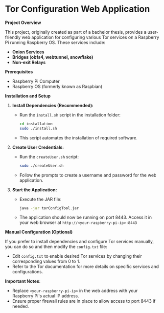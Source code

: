 # Tor Configuration Web Application

**Project Overview**

This project, originally created as part of a bachelor thesis, provides a user-friendly web application for configuring various Tor services on a Raspberry Pi running Raspberry OS. These services include:

* **Onion Services** 
* **Bridges (obfs4, webtunnel, snowflake)**
* **Non-exit Relays**

**Prerequisites**

* Raspberry Pi Computer
* Raspberry OS (formerly known as Raspbian)

**Installation and Setup**

1. **Install Dependencies (Recommended):**
   * Run the `install.sh` script in the installation folder:
     ```bash
     cd installation
     sudo ./install.sh
     ```
   * This script automates the installation of required software.

2. **Create User Credentials:**
   * Run the `createUser.sh` script:
     ```bash
     sudo ./createUser.sh
     ```
   * Follow the prompts to create a username and password for the web application.

3. **Start the Application:**
   * Execute the JAR file:
     ```bash
     java -jar torConfigTool.jar
     ```
   * The application should now be running on port 8443. Access it in your web browser at `http://<your-raspberry-pi-ip>:8443`

**Manual Configuration (Optional)**

If you prefer to install dependencies and configure Tor services manually, you can do so and then modify the `config.txt` file:

* Edit `config.txt` to enable desired Tor services by changing their corresponding values from 0 to 1.  
* Refer to the Tor documentation for more details on specific services and configurations.

**Important Notes:**

* Replace `<your-raspberry-pi-ip>` in the web address with your Raspberry Pi's actual IP address.
* Ensure proper firewall rules are in place to allow access to port 8443 if needed. 
